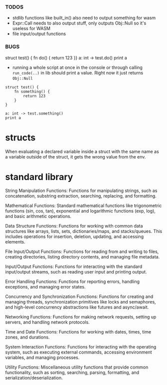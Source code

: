 ### TODOS
* stdlib functions like built_in() also need to output something for wasm
* Expr::Call needs to also output stuff, only outputs Obj::Null so it's useless for WASM
* file input/output functions

### BUGS
struct test() { fn do() { return 123 }} a: int -> test.do() print a
* running a whole script at once in the console or through calling `run_code(..)` in lib should print a value. Right now it just returns `Obj::Null`
```
struct test() {
    fn something() {
        return 123
    }
}

a: int -> test.something()
print a
``` 

# structs
When evaluating a declared variable inside a struct with the same name as a variable outside of the struct, it gets the wrong value from the env.

# standard library
String Manipulation Functions: Functions for manipulating strings, such as concatenation, substring extraction, searching, replacing, and formatting.

Mathematical Functions: Standard mathematical functions like trigonometric functions (sin, cos, tan), exponential and logarithmic functions (exp, log), and basic arithmetic operations.

Data Structure Functions: Functions for working with common data structures like arrays, lists, sets, dictionaries/maps, and stacks/queues. This includes operations for insertion, deletion, updating, and accessing elements.

File Input/Output Functions: Functions for reading from and writing to files, creating directories, listing directory contents, and managing file metadata.

Input/Output Functions: Functions for interacting with the standard input/output streams, such as reading user input and printing output.

Error Handling Functions: Functions for reporting errors, handling exceptions, and managing error states.

Concurrency and Synchronization Functions: Functions for creating and managing threads, synchronization primitives like locks and semaphores, and high-level concurrency abstractions like futures and async/await.

Networking Functions: Functions for making network requests, setting up servers, and handling network protocols.

Time and Date Functions: Functions for working with dates, times, time zones, and durations.

System Interaction Functions: Functions for interacting with the operating system, such as executing external commands, accessing environment variables, and managing processes.

Utility Functions: Miscellaneous utility functions that provide common functionality, such as sorting, searching, parsing, formatting, and serialization/deserialization.